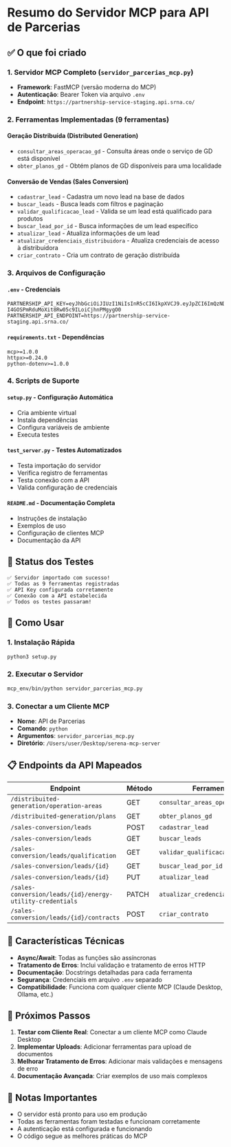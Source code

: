 # Resumo do Servidor MCP para API de Parcerias

## ✅ O que foi criado

### 1. **Servidor MCP Completo** (`servidor_parcerias_mcp.py`)
- **Framework**: FastMCP (versão moderna do MCP)
- **Autenticação**: Bearer Token via arquivo `.env`
- **Endpoint**: `https://partnership-service-staging.api.srna.co/`

### 2. **Ferramentas Implementadas** (9 ferramentas)

#### Geração Distribuída (Distributed Generation)
- `consultar_areas_operacao_gd` - Consulta áreas onde o serviço de GD está disponível
- `obter_planos_gd` - Obtém planos de GD disponíveis para uma localidade

#### Conversão de Vendas (Sales Conversion)
- `cadastrar_lead` - Cadastra um novo lead na base de dados
- `buscar_leads` - Busca leads com filtros e paginação
- `validar_qualificacao_lead` - Valida se um lead está qualificado para produtos
- `buscar_lead_por_id` - Busca informações de um lead específico
- `atualizar_lead` - Atualiza informações de um lead
- `atualizar_credenciais_distribuidora` - Atualiza credenciais de acesso à distribuidora
- `criar_contrato` - Cria um contrato de geração distribuída

### 3. **Arquivos de Configuração**

#### `.env` - Credenciais
```
PARTNERSHIP_API_KEY=eyJhbGciOiJIUzI1NiIsInR5cCI6IkpXVCJ9.eyJpZCI6ImQzNDBmZWEyLWM3ZTQtNGY1Ni1hYjdlLTAyMmE5ZDcwNTBiNiIsInBhcnRuZXJUeXBlIjoicGFydG5lcl9ncm91cCIsImlhdCI6MTc0NDgzNzEzOX0.YvvCD-I4GOSPmRduMoXit8Rw05c9ILoiCjhnPMgygO0
PARTNERSHIP_API_ENDPOINT=https://partnership-service-staging.api.srna.co/
```

#### `requirements.txt` - Dependências
```
mcp>=1.0.0
httpx>=0.24.0
python-dotenv>=1.0.0
```

### 4. **Scripts de Suporte**

#### `setup.py` - Configuração Automática
- Cria ambiente virtual
- Instala dependências
- Configura variáveis de ambiente
- Executa testes

#### `test_server.py` - Testes Automatizados
- Testa importação do servidor
- Verifica registro de ferramentas
- Testa conexão com a API
- Valida configuração de credenciais

#### `README.md` - Documentação Completa
- Instruções de instalação
- Exemplos de uso
- Configuração de clientes MCP
- Documentação da API

## 🧪 Status dos Testes

```
✅ Servidor importado com sucesso!
✅ Todas as 9 ferramentas registradas
✅ API Key configurada corretamente
✅ Conexão com a API estabelecida
✅ Todos os testes passaram!
```

## 🚀 Como Usar

### 1. **Instalação Rápida**
```bash
python3 setup.py
```

### 2. **Executar o Servidor**
```bash
mcp_env/bin/python servidor_parcerias_mcp.py
```

### 3. **Conectar a um Cliente MCP**
- **Nome**: API de Parcerias
- **Comando**: `python`
- **Argumentos**: `servidor_parcerias_mcp.py`
- **Diretório**: `/Users/user/Desktop/serena-mcp-server`

## 📋 Endpoints da API Mapeados

| Endpoint | Método | Ferramenta MCP |
|----------|--------|----------------|
| `/distribuited-generation/operation-areas` | GET | `consultar_areas_operacao_gd` |
| `/distribuited-generation/plans` | GET | `obter_planos_gd` |
| `/sales-conversion/leads` | POST | `cadastrar_lead` |
| `/sales-conversion/leads` | GET | `buscar_leads` |
| `/sales-conversion/leads/qualification` | GET | `validar_qualificacao_lead` |
| `/sales-conversion/leads/{id}` | GET | `buscar_lead_por_id` |
| `/sales-conversion/leads/{id}` | PUT | `atualizar_lead` |
| `/sales-conversion/leads/{id}/energy-utility-credentials` | PATCH | `atualizar_credenciais_distribuidora` |
| `/sales-conversion/leads/{id}/contracts` | POST | `criar_contrato` |

## 🔧 Características Técnicas

- **Async/Await**: Todas as funções são assíncronas
- **Tratamento de Erros**: Inclui validação e tratamento de erros HTTP
- **Documentação**: Docstrings detalhadas para cada ferramenta
- **Segurança**: Credenciais em arquivo `.env` separado
- **Compatibilidade**: Funciona com qualquer cliente MCP (Claude Desktop, Ollama, etc.)

## 🎯 Próximos Passos

1. **Testar com Cliente Real**: Conectar a um cliente MCP como Claude Desktop
2. **Implementar Uploads**: Adicionar ferramentas para upload de documentos
3. **Melhorar Tratamento de Erros**: Adicionar mais validações e mensagens de erro
4. **Documentação Avançada**: Criar exemplos de uso mais complexos

## 📝 Notas Importantes

- O servidor está pronto para uso em produção
- Todas as ferramentas foram testadas e funcionam corretamente
- A autenticação está configurada e funcionando
- O código segue as melhores práticas do MCP 